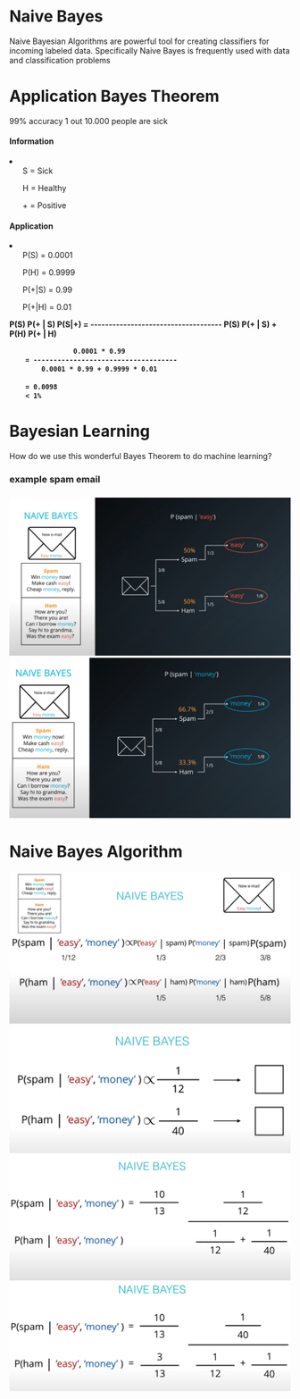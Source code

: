 # Naive Bayes
<p> Naive Bayesian Algorithms are powerful tool for creating classifiers for<br>
incoming labeled data. Specifically Naive Bayes is frequently used with data <br>
and classification problems</p>

<h1> <b>Application Bayes Theorem </b></h1>
<p> 99% accuracy 1 out 10.000 people are sick</p>
<h4> Information </h4>
<li>
    <ul> S = Sick</ul>
    <ul> H = Healthy</ul>
    <ul> + = Positive</ul>
</li>
<h4> Application </h4>
<li>
    <ul> P(S) = 0.0001 </ul>
    <ul> P(H) = 0.9999</ul>
    <ul> P(+|S) = 0.99</ul>
    <ul> P(+|H) = 0.01</ul>
</li>
<p><b>
                    P(S) P(+ | S)
P(S|+)  = ------------------------------------
            P(S) P(+ | S) + P(H) P(+ | H)
        
                    0.0001 * 0.99
        = ------------------------------------
            0.0001 * 0.99 + 0.9999 * 0.01
        
        = 0.0098
        < 1%  
</b></p>

# Bayesian Learning
<div>
    <p> How do we use this wonderful Bayes Theorem to do machine learning?</p>
    <h3> example <b>spam email</b><h3>
    <img style="width:auto;" src="img/spam_easy.png" alt="spam_easy">
    <img style="width:auto;" src="img/spam_money.png" alt="spam_money">
</div>

# Naive Bayes Algorithm
<div>
    <img style="width:auto;" src="img/naive1.png" alt="naive1">
    <img style="width:auto;" src="img/naive2.png" alt="naive2">
    <img style="width:auto;" src="img/naive3.png" alt="naive3">
    <img style="width:auto;" src="img/naive4.png" alt="naive4">
</div>

